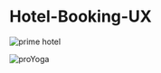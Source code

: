 # Hotel-Booking-UX

![prime hotel](https://github.com/Rupeshsah23/Hotel-Booking-UX/assets/123934286/966e52ce-1edd-4557-80b1-0e36b2cb4181)

![proYoga](https://github.com/Rupeshsah23/Hotel-Booking-UX/assets/123934286/c756ca1b-328c-41d0-b6e2-e333c19ac052)

